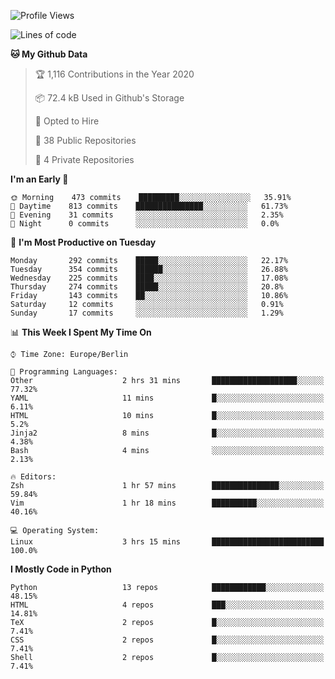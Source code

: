 <!--START_SECTION:waka-->
![Profile Views](http://img.shields.io/badge/Profile%20Views-7-blue)

![Lines of code](https://img.shields.io/badge/From%20Hello%20World%20I%27ve%20Written-8.7%20million%20lines%20of%20code-blue)

**🐱 My Github Data** 

> 🏆 1,116 Contributions in the Year 2020
 > 
> 📦 72.4 kB Used in Github's Storage 
 > 
> 💼 Opted to Hire
 > 
> 📜 38 Public Repositories
 > 
> 🔑 4 Private Repositories 

**I'm an Early 🐤** 

```text
🌞 Morning    473 commits    █████████░░░░░░░░░░░░░░░░   35.91% 
🌆 Daytime    813 commits    ███████████████░░░░░░░░░░   61.73% 
🌃 Evening    31 commits     ░░░░░░░░░░░░░░░░░░░░░░░░░   2.35% 
🌙 Night      0 commits      ░░░░░░░░░░░░░░░░░░░░░░░░░   0.0%

```
📅 **I'm Most Productive on Tuesday** 

```text
Monday       292 commits    █████░░░░░░░░░░░░░░░░░░░░   22.17% 
Tuesday      354 commits    ██████░░░░░░░░░░░░░░░░░░░   26.88% 
Wednesday    225 commits    ████░░░░░░░░░░░░░░░░░░░░░   17.08% 
Thursday     274 commits    █████░░░░░░░░░░░░░░░░░░░░   20.8% 
Friday       143 commits    ██░░░░░░░░░░░░░░░░░░░░░░░   10.86% 
Saturday     12 commits     ░░░░░░░░░░░░░░░░░░░░░░░░░   0.91% 
Sunday       17 commits     ░░░░░░░░░░░░░░░░░░░░░░░░░   1.29%

```


📊 **This Week I Spent My Time On** 

```text
⌚︎ Time Zone: Europe/Berlin

💬 Programming Languages: 
Other                    2 hrs 31 mins       ███████████████████░░░░░░   77.32% 
YAML                     11 mins             █░░░░░░░░░░░░░░░░░░░░░░░░   6.11% 
HTML                     10 mins             █░░░░░░░░░░░░░░░░░░░░░░░░   5.2% 
Jinja2                   8 mins              █░░░░░░░░░░░░░░░░░░░░░░░░   4.38% 
Bash                     4 mins              ░░░░░░░░░░░░░░░░░░░░░░░░░   2.13%

🔥 Editors: 
Zsh                      1 hr 57 mins        ███████████████░░░░░░░░░░   59.84% 
Vim                      1 hr 18 mins        ██████████░░░░░░░░░░░░░░░   40.16%

💻 Operating System: 
Linux                    3 hrs 15 mins       █████████████████████████   100.0%

```

**I Mostly Code in Python** 

```text
Python                   13 repos            ████████████░░░░░░░░░░░░░   48.15% 
HTML                     4 repos             ███░░░░░░░░░░░░░░░░░░░░░░   14.81% 
TeX                      2 repos             █░░░░░░░░░░░░░░░░░░░░░░░░   7.41% 
CSS                      2 repos             █░░░░░░░░░░░░░░░░░░░░░░░░   7.41% 
Shell                    2 repos             █░░░░░░░░░░░░░░░░░░░░░░░░   7.41%

```



<!--END_SECTION:waka-->
